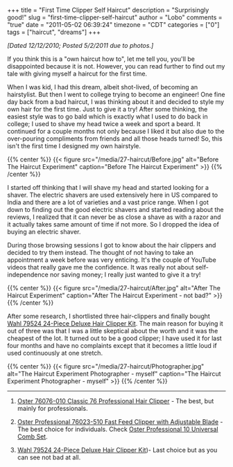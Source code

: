 +++
title = "First Time Clipper Self Haircut"
description = "Surprisingly good!"
slug = "first-time-clipper-self-haircut"
author = "Lobo"
comments = "true"
date = "2011-05-02 06:39:24"
timezone = "CDT"
categories = ["0"]
tags = ["haircut", "dreams"]
+++


_[Dated 12/12/2010; Posted 5/2/2011 due to photos.]_

If you think this is a "own haircut how to", let me tell you, you'll be disappointed because it is not. However, you can read further to find out my tale with giving myself a haircut for the first time.


When I was kid, I had this dream, albeit shot-lived, of becoming an hairstylist. But then I went to college trying to become an engineer! One fine day back from a bad haircut, I was thinking about it and decided to style my own hair for the first time. Just to give it a try! After some thinking, the easiest style was to go bald which is exactly what I used to do back in college; I used to shave my head twice a week and sport a beard. It continued for a couple months not only because I liked it but also due to the over-pouring compliments from friends and all those heads turned! So, this isn't the first time I designed my own hairstyle.

{{% center %}}
{{< figure src="/media/27-haircut/Before.jpg" alt="Before The Haircut Experiment" caption="Before The Haircut Experiment" >}}
{{% /center %}}

I started off thinking that I will shave my head and started looking for a shaver. The electric shavers are used extensively here in US compared to India and there are a lot of varieties and a vast price range. When I got down to finding out the good electric shavers and started reading about the reviews, I realized that it can never be as close a shave as with a razor and it actually takes same amount of time if not more. So I dropped the idea of buying an electric shaver.

During those browsing sessions I got to know about the hair clippers and decided to try them instead. The thought of not having to take an appointment a week before was very enticing. It's the couple of YouTube videos that really gave me the confidence. It was really not about self-independence nor saving money; I really just wanted to give it a try!

{{% center %}}
{{< figure src="/media/27-haircut/After.jpg" alt="After The Haircut Experiment" caption="After The Haircut Experiment - not bad?" >}}
{{% /center %}}

After some research, I shortlisted three hair-clippers and finally bought [Wahl 79524 24-Piece Deluxe Hair Clipper Kit](http://amzn.to/2ru5cmX). The main reason for buying it out of three was that I was a little skeptical about the worth and it was the cheapest of the lot. It turned out to be a good clipper; I have used it for last four months and have no complaints except that it becomes a little loud if used continuously at one stretch.

{{% center %}}
{{< figure src="/media/27-haircut/Photographer.jpg" alt="The Haircut Experiment Photographer - myself" caption="The Haircut Experiment Photographer - myself" >}}
{{% /center %}}

***

1. [Oster 76076-010 Classic 76 Professional Hair Clipper](http://amzn.to/2BlJqkI) - The best, but mainly for professionals.

1. [Oster Professional 76023-510 Fast Feed Clipper with Adjustable Blade](http://amzn.to/2Dtz2JD) - The best choice for individuals.  Check [Oster Professional 10 Universal Comb Set](http://amzn.to/2BmAgEz).

1. [Wahl 79524 24-Piece Deluxe Hair Clipper Kit](http://amzn.to/2ru5cmX))- Last choice but as you can see not bad at all.
